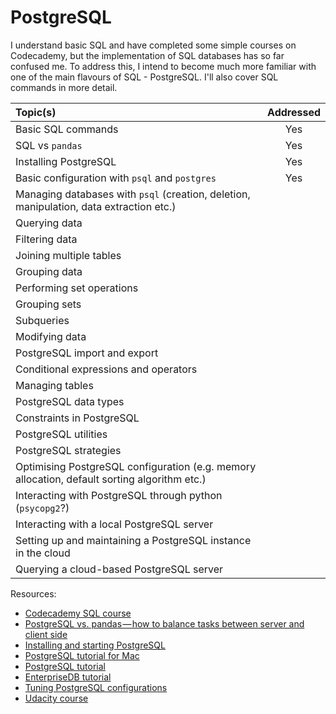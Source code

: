 # PostgreSQL

I understand basic SQL and have completed some simple courses on Codecademy, but the implementation of SQL databases 
has so far confused me. To address this, I intend to become much more familiar with one of the main flavours of SQL - 
PostgreSQL. I'll also cover SQL commands in more detail.


| Topic(s) | Addressed |
| :------- | :-------: |
| Basic SQL commands | Yes |
| SQL vs `pandas` | Yes |
| Installing PostgreSQL | Yes |
| Basic configuration with `psql` and `postgres`  | Yes |
| Managing databases with `psql` (creation, deletion, manipulation, data extraction etc.) |
| Querying data |
| Filtering data |
| Joining multiple tables |
| Grouping data |
| Performing set operations |
| Grouping sets |
| Subqueries |
| Modifying data |
| PostgreSQL import and export |
| Conditional expressions and operators |
| Managing tables |
| PostgreSQL data types |
| Constraints in PostgreSQL |
| PostgreSQL utilities |
| PostgreSQL strategies |
| Optimising PostgreSQL configuration (e.g. memory allocation, default sorting algorithm etc.) |
| Interacting with PostgreSQL through python (`psycopg2`?) |
| Interacting with a local PostgreSQL server |
| Setting up and maintaining a PostgreSQL instance in the cloud |
| Querying a cloud-based PostgreSQL server |

Resources:
* [Codecademy SQL course](https://www.codecademy.com/learn/learn-sql)
* [PostgreSQL vs. pandas — how to balance tasks between server and client side](https://medium.com/carwow-product-engineering/sql-vs-pandas-how-to-balance-tasks-between-server-and-client-side-9e2f6c95677)
* [Installing and starting PostgreSQL](http://exponential.io/blog/2015/02/21/install-postgresql-on-mac-os-x-via-brew/)
* [PostgreSQL tutorial for Mac](https://www.codementor.io/engineerapart/getting-started-with-postgresql-on-mac-osx-are8jcopb)
* [PostgreSQL tutorial](http://www.postgresqltutorial.com)
* [EnterpriseDB tutorial](https://www.enterprisedb.com/free-postgres-training)
* [Tuning PostgreSQL configurations](https://pgtune.leopard.in.ua/#/)
* [Udacity course](https://eu.udacity.com/course/intro-to-relational-databases--ud197)
